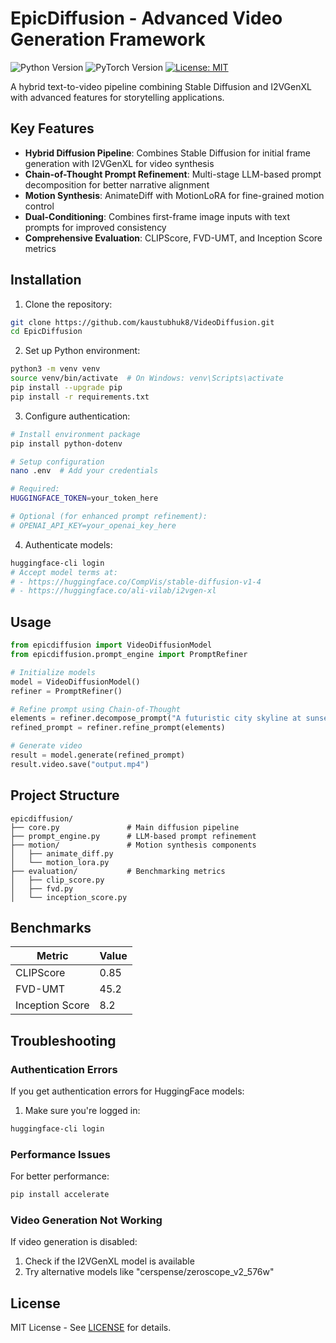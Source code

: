# EpicDiffusion - Advanced Video Generation Framework

![Python Version](https://img.shields.io/badge/python-3.9+-blue.svg)
![PyTorch Version](https://img.shields.io/badge/pytorch-2.0+-red.svg)
[![License: MIT](https://img.shields.io/badge/License-MIT-yellow.svg)](https://opensource.org/licenses/MIT)

A hybrid text-to-video pipeline combining Stable Diffusion and I2VGenXL with advanced features for storytelling applications.

## Key Features

- **Hybrid Diffusion Pipeline**: Combines Stable Diffusion for initial frame generation with I2VGenXL for video synthesis
- **Chain-of-Thought Prompt Refinement**: Multi-stage LLM-based prompt decomposition for better narrative alignment
- **Motion Synthesis**: AnimateDiff with MotionLoRA for fine-grained motion control
- **Dual-Conditioning**: Combines first-frame image inputs with text prompts for improved consistency
- **Comprehensive Evaluation**: CLIPScore, FVD-UMT, and Inception Score metrics

## Installation

1. Clone the repository:
```bash
git clone https://github.com/kaustubhuk8/VideoDiffusion.git
cd EpicDiffusion
```

2. Set up Python environment:
```bash
python3 -m venv venv
source venv/bin/activate  # On Windows: venv\Scripts\activate
pip install --upgrade pip
pip install -r requirements.txt
```

3. Configure authentication:
```bash
# Install environment package
pip install python-dotenv

# Setup configuration
nano .env  # Add your credentials

# Required:
HUGGINGFACE_TOKEN=your_token_here

# Optional (for enhanced prompt refinement):
# OPENAI_API_KEY=your_openai_key_here
```

4. Authenticate models:
```bash
huggingface-cli login
# Accept model terms at:
# - https://huggingface.co/CompVis/stable-diffusion-v1-4
# - https://huggingface.co/ali-vilab/i2vgen-xl
```

## Usage

```python
from epicdiffusion import VideoDiffusionModel
from epicdiffusion.prompt_engine import PromptRefiner

# Initialize models
model = VideoDiffusionModel()
refiner = PromptRefiner()

# Refine prompt using Chain-of-Thought
elements = refiner.decompose_prompt("A futuristic city skyline at sunset with flying cars")
refined_prompt = refiner.refine_prompt(elements)

# Generate video
result = model.generate(refined_prompt)
result.video.save("output.mp4")
```

## Project Structure

```
epicdiffusion/
├── core.py               # Main diffusion pipeline
├── prompt_engine.py      # LLM-based prompt refinement
├── motion/               # Motion synthesis components
│   ├── animate_diff.py
│   └── motion_lora.py
├── evaluation/           # Benchmarking metrics
│   ├── clip_score.py
│   ├── fvd.py
│   └── inception_score.py
```

## Benchmarks

| Metric          | Value |
|-----------------|-------|
| CLIPScore       | 0.85  |
| FVD-UMT         | 45.2  |
| Inception Score | 8.2   |

## Troubleshooting

### Authentication Errors
If you get authentication errors for HuggingFace models:
1. Make sure you're logged in:
```bash
huggingface-cli login
```

### Performance Issues
For better performance:
```bash
pip install accelerate
```

### Video Generation Not Working
If video generation is disabled:
1. Check if the I2VGenXL model is available
2. Try alternative models like "cerspense/zeroscope_v2_576w"

## License

MIT License - See [LICENSE](LICENSE) for details.
